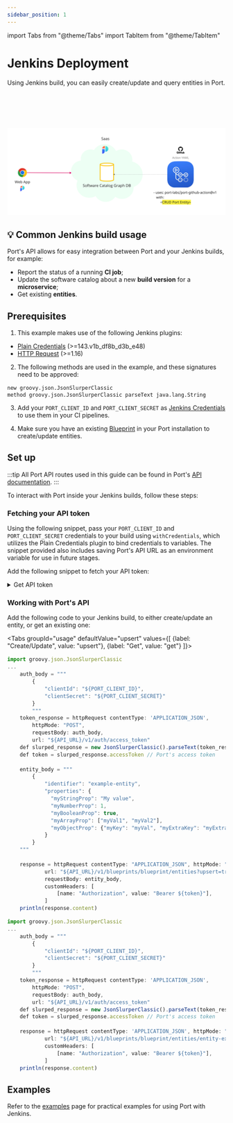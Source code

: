 ```yaml
---
sidebar_position: 1
---
```


import Tabs from "@theme/Tabs"
import TabItem from "@theme/TabItem"

# Jenkins Deployment

Using Jenkins build, you can easily create/update and query entities in Port.

<br></br>
<br></br>

![Github Illustration](../../../../../static/img/github-action-illustration.png)

## 💡 Common Jenkins build usage

Port's API allows for easy integration between Port and your Jenkins builds, for example:

- Report the status of a running **CI job**;
- Update the software catalog about a new **build version** for a **microservice**;
- Get existing **entities**.

## Prerequisites

1. This example makes use of the following Jenkins plugins:

- [Plain Credentials](https://plugins.jenkins.io/credentials-binding/) (>=143.v1b_df8b_d3b_e48)
- [HTTP Request](https://plugins.jenkins.io/http_request/) (>=1.16)

2. The following methods are used in the example, and these signatures need to be approved:

```
new groovy.json.JsonSlurperClassic
method groovy.json.JsonSlurperClassic parseText java.lang.String
```

3. Add your `PORT_CLIENT_ID` and `PORT_CLIENT_SECRET` as [Jenkins Credentials](https://www.jenkins.io/doc/book/using/using-credentials/) to use them in your CI pipelines.

4. Make sure you have an existing [Blueprint](../../../../build-your-software-catalog/define-your-data-model/setup-blueprint/setup-blueprint.md) in your Port installation to create/update entities.

## Set up

:::tip
All Port API routes used in this guide can be found in Port's [API documentation](../../../../api-reference/api-reference.mdx).
:::

To interact with Port inside your Jenkins builds, follow these steps:

### Fetching your API token

Using the following snippet, pass your `PORT_CLIENT_ID` and `PORT_CLIENT_SECRET` credentials to your build using `withCredentials`, which utilizes the Plain Credentials plugin to bind credentials to variables. The snippet provided also includes saving Port's API URL as an environment variable for use in future stages.

Add the following snippet to fetch your API token:

<details>
  <summary> Get API token </summary>

```js showLineNumbers
pipeline {
  agent any
  environment {
    API_URL = "https://api.getport.io"
  }
...
    withCredentials([
        string(credentialsId: 'port-client-id', variable: 'PORT_CLIENT_ID'),
        string(credentialsId: 'port-client-secret', variable: 'PORT_CLIENT_SECRET')
        ]){
            // Token request body
            auth_body = """
                {
                    "clientId": "${PORT_CLIENT_ID}",
                    "clientSecret": "${PORT_CLIENT_SECRET}"
                }
                """

            // Make a request to fetch Port API's token
            token_response = httpRequest contentType: 'APPLICATION_JSON',
                httpMode: "POST",
                requestBody: auth_body,
                url: "${API_URL}/v1/auth/access_token"

            // Parse the response to get the accessToken
            def slurped_response = new JsonSlurperClassic().parseText(token_response.content)
            def token = slurped_response.accessToken // Use this token for authentication with Port
            ...
        }

```

</details>

### Working with Port's API

Add the following code to your Jenkins build, to either create/update an entity, or get an existing one:

<Tabs groupId="usage" defaultValue="upsert" values={[
{label: "Create/Update", value: "upsert"},
{label: "Get", value: "get"}
]}>

<TabItem value="upsert">

```js showLineNumbers
import groovy.json.JsonSlurperClassic
...
    auth_body = """
        {
            "clientId": "${PORT_CLIENT_ID}",
            "clientSecret": "${PORT_CLIENT_SECRET}"
        }
        """
    token_response = httpRequest contentType: 'APPLICATION_JSON',
        httpMode: "POST",
        requestBody: auth_body,
        url: "${API_URL}/v1/auth/access_token"
    def slurped_response = new JsonSlurperClassic().parseText(token_response.content)
    def token = slurped_response.accessToken // Port's access token

    entity_body = """
        {
            "identifier": "example-entity",
            "properties": {
              "myStringProp": "My value",
              "myNumberProp": 1,
              "myBooleanProp": true,
              "myArrayProp": ["myVal1", "myVal2"],
              "myObjectProp": {"myKey": "myVal", "myExtraKey": "myExtraVal"}
            }
        }
    """

    response = httpRequest contentType: "APPLICATION_JSON", httpMode: "POST",
            url: "${API_URL}/v1/blueprints/blueprint/entities?upsert=true&merge=true",
            requestBody: entity_body,
            customHeaders: [
                [name: "Authorization", value: "Bearer ${token}"],
            ]
    println(response.content)
```

</TabItem>
<TabItem value="get">

```js showLineNumbers
import groovy.json.JsonSlurperClassic
...
    auth_body = """
        {
            "clientId": "${PORT_CLIENT_ID}",
            "clientSecret": "${PORT_CLIENT_SECRET}"
        }
        """
    token_response = httpRequest contentType: 'APPLICATION_JSON',
        httpMode: "POST",
        requestBody: auth_body,
        url: "${API_URL}/v1/auth/access_token"
    def slurped_response = new JsonSlurperClassic().parseText(token_response.content)
    def token = slurped_response.accessToken // Port's access token

    response = httpRequest contentType: 'APPLICATION_JSON', httpMode: "GET",
            url: "${API_URL}/v1/blueprints/blueprint/entities/entity-example",
            customHeaders: [
                [name: "Authorization", value: "Bearer ${token}"],
            ]
    println(response.content)
```

</TabItem>
</Tabs>

## Examples

Refer to the [examples](./examples.md) page for practical examples for using Port with Jenkins.
